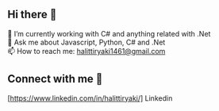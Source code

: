 ## Hi there 👋
🔭 I’m currently working with C# and anything related with .Net <br>
💬 Ask me about Javascript, Python, C# and .Net <br>
📫 How to reach me: halittiryaki1461@gmail.com <br>

## Connect with me 👋
[https://www.linkedin.com/in/halittiryaki/] Linkedin



<!--
**halittiryakicom/halittiryakicom** is a ✨ _special_ ✨ repository because its `README.md` (this file) appears on your GitHub profile.

Here are some ideas to get you started:

- 🔭 I’m currently working on ...
- 🌱 I’m currently learning ...
- 👯 I’m looking to collaborate on ...
- 🤔 I’m looking for help with ...
- 💬 Ask me about ...
- 📫 How to reach me: ...
- 😄 Pronouns: ...
- ⚡ Fun fact: ...
-->
